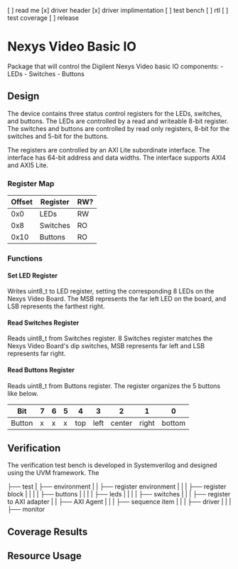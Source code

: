 [ ] read me
[x] driver header
[x] driver implimentation
[ ] test bench
[ ] rtl
[ ] test coverage
[ ] release

# Nexys Video Basic IO
Package that will control the Digilent Nexys Video basic IO components:
    - LEDs
    - Switches
    - Buttons

## Design
The device contains three status control registers for the LEDs, switches, and buttons. The LEDs are controlled by a read and writeable 8-bit register. The switches and buttons are controlled by read only registers, 8-bit for the switches and 5-bit for the buttons.

The registers are controlled by an AXI Lite subordinate interface. The interface has 64-bit address and data widths. The interface supports AXI4 and AXI5 Lite.

### Register Map
| Offset | Register | RW? |
| ------ | -------- | --- |
| 0x0    | LEDs     | RW  |
| 0x8    | Switches | RO  |
| 0x10   | Buttons  | RO  |

### Functions
#### Set LED Register
Writes uint8_t to LED register, setting the corresponding 8 LEDs on the Nexys Video Board. The MSB represents the far left LED on the board, and LSB represents the farthest right.

#### Read Switches Register
Reads uint8_t from Switches register. 8 Switches register matches the Nexys Video Board's dip switches, MSB represents far left and LSB represents far right.

#### Read Buttons Register
Reads uint8_t from Buttons register. The register organizes the 5 buttons like below.

| Bit    | 7 | 6 | 5 | 4   | 3    | 2      | 1     | 0      |
| ------ | - | - | - | --- | ---- | ------ | ----- | ------ |
| Button | x | x | x | top | left | center | right | bottom |

## Verification
The verification test bench is developed in Systemverilog and designed using the UVM framework. The 

├── test
|   ├── environment
|   |   ├── register environment
|   |   |   ├── register block
|   |   |   |   ├── buttons
|   |   |   |   ├── leds
|   |   |   |   ├── switches
|   |   |   ├── register to AXI adapter
|   |   ├── AXI Agent
|   |   |   ├── sequence item
|   |   |   ├── driver
|   |   |   ├── monitor

## Coverage Results

## Resource Usage
